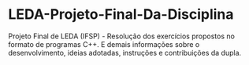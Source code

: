 # LEDA-Projeto-Final-Da-Disciplina
Projeto Final de LEDA (IFSP) - Resolução dos exercícios propostos no formato de programas C++. E demais informações sobre o desenvolvimento, ideias adotadas, instruções e contribuições da dupla.
